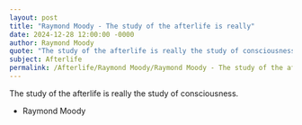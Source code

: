 ```yaml
---
layout: post
title: "Raymond Moody - The study of the afterlife is really"
date: 2024-12-28 12:00:00 -0000
author: Raymond Moody
quote: "The study of the afterlife is really the study of consciousness."
subject: Afterlife
permalink: /Afterlife/Raymond Moody/Raymond Moody - The study of the afterlife is really
---
```


The study of the afterlife is really the study of consciousness.

- Raymond Moody
